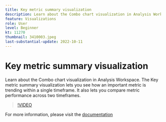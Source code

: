 ```yaml
---
title: Key metric summary visualization
description: Learn about the Combo chart visualization in Analysis Workspace. The Key metric summary visualization lets you see how an important metric is trending within a single timeframe. It also lets you compare metric performance across two timeframes. (Should be between 60 and 160 characters, but is 244 characters)
feature: Visualizations
role: User
level: Beginner
kt: 11270
thumbnail: 3410003.jpeg
last-substantial-update: 2022-10-11
---
```


# Key metric summary visualization

Learn about the Combo chart visualization in Analysis Workspace. The Key metric summary visualization lets you see how an important metric is trending within a single timeframe. It also lets you compare metric performance across two timeframes.

>[!VIDEO](https://video.tv.adobe.com/v/3410003/?quality=12&learn=on)

For more information, please visit the [documentation](https://experienceleague.adobe.com/docs/analytics/analyze/analysis-workspace/visualizations/key-metric.html?lang=en)
